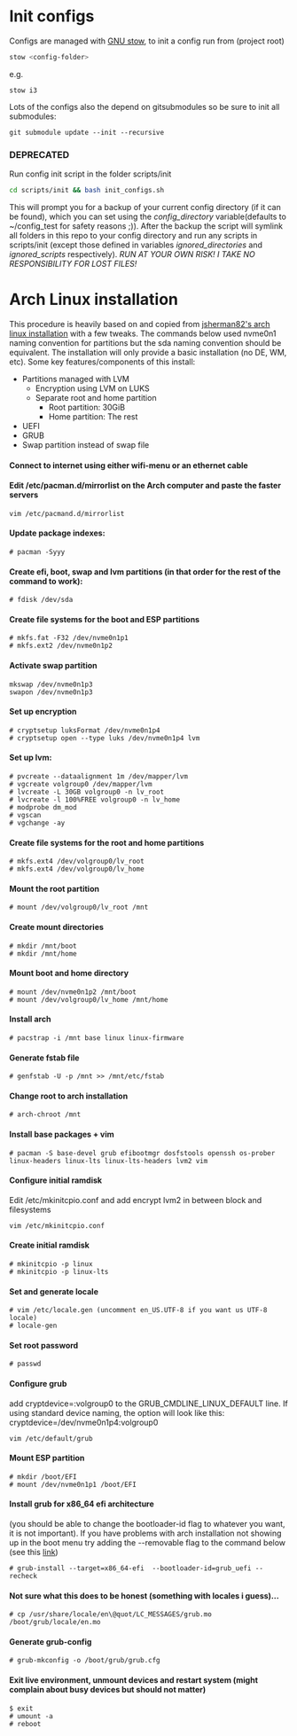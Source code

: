 # Init configs
Configs are managed with [GNU stow](https://www.gnu.org/software/stow/), to init a config run from (project root)
```bash
stow <config-folder>
```
e.g.
```
stow i3
```
Lots of the configs also the depend on gitsubmodules so be sure to init all submodules:
```
git submodule update --init --recursive
```

### DEPRECATED
Run config init script in the folder scripts/init
```bash
cd scripts/init && bash init_configs.sh
```
This will prompt you for a backup of your current config directory (if it can be found), which you can set using the _config_directory_ variable(defaults to ~/config_test for safety reasons ;)). After the backup the script will symlink all folders in this repo to your config directory and run any scripts in scripts/init (except those defined in variables _ignored_directories_ and _ignored_scripts_ respectively). *RUN AT YOUR OWN RISK! I TAKE NO RESPONSIBILITY FOR LOST FILES!*

# Arch Linux installation
This procedure is heavily based on and copied from [jsherman82's arch linux installation](https://gitlab.com/jsherman82/notes/blob/master/arch.md) with a few tweaks.
The commands below used nvme0n1 naming convention for partitions but the sda naming convention should be equivalent.
The installation will only provide a basic installation (no DE, WM, etc).
Some key features/components of this install:
- Partitions managed with LVM
  - Encryption using LVM on LUKS
  - Separate root and home partition
    - Root partition: 30GiB
    - Home partition: The rest
- UEFI
- GRUB
- Swap partition instead of swap file

#### Connect to internet using either wifi-menu or an ethernet cable

#### Edit /etc/pacman.d/mirrorlist on the Arch computer and paste the faster servers
```
vim /etc/pacmand.d/mirrorlist
```

#### Update package indexes:
```
# pacman -Syyy
```

#### Create efi, boot, swap and lvm partitions (in that order for the rest of the command to work):
```
# fdisk /dev/sda
```

#### Create file systems for the boot and ESP partitions
```
# mkfs.fat -F32 /dev/nvme0n1p1
# mkfs.ext2 /dev/nvme0n1p2
```

#### Activate swap partition
```
mkswap /dev/nvme0n1p3
swapon /dev/nvme0n1p3
```

#### Set up encryption
```
# cryptsetup luksFormat /dev/nvme0n1p4
# cryptsetup open --type luks /dev/nvme0n1p4 lvm
```

#### Set up lvm:
```
# pvcreate --dataalignment 1m /dev/mapper/lvm
# vgcreate volgroup0 /dev/mapper/lvm
# lvcreate -L 30GB volgroup0 -n lv_root
# lvcreate -l 100%FREE volgroup0 -n lv_home
# modprobe dm_mod
# vgscan
# vgchange -ay
```

#### Create file systems for the root and home partitions
```
# mkfs.ext4 /dev/volgroup0/lv_root
# mkfs.ext4 /dev/volgroup0/lv_home
```

#### Mount the root partition
```
# mount /dev/volgroup0/lv_root /mnt
```

#### Create mount directories
```
# mkdir /mnt/boot
# mkdir /mnt/home
```

#### Mount boot and home directory
```
# mount /dev/nvme0n1p2 /mnt/boot
# mount /dev/volgroup0/lv_home /mnt/home
```

#### Install arch
```
# pacstrap -i /mnt base linux linux-firmware
```

#### Generate fstab file
```
# genfstab -U -p /mnt >> /mnt/etc/fstab
```

#### Change root to arch installation
```
# arch-chroot /mnt
```

#### Install base packages + vim
```
# pacman -S base-devel grub efibootmgr dosfstools openssh os-prober linux-headers linux-lts linux-lts-headers lvm2 vim
```

#### Configure initial ramdisk
Edit /etc/mkinitcpio.conf and add encrypt lvm2 in between block and filesystems
```
vim /etc/mkinitcpio.conf
```

#### Create initial ramdisk
```
# mkinitcpio -p linux
# mkinitcpio -p linux-lts
```

#### Set and generate locale
```
# vim /etc/locale.gen (uncomment en_US.UTF-8 if you want us UTF-8 locale)
# locale-gen
```

#### Set root password
```
# passwd
```

#### Configure grub
add cryptdevice=<PARTUUID>:volgroup0 to the GRUB_CMDLINE_LINUX_DEFAULT line.
If using standard device naming, the option will look like this: cryptdevice=/dev/nvme0n1p4:volgroup0
```
vim /etc/default/grub
```

#### Mount ESP partition
```
# mkdir /boot/EFI
# mount /dev/nvme0n1p1 /boot/EFI
```

#### Install grub for x86_64 efi architecture
(you should be able to change the bootloader-id flag to whatever you want, it is not important).
If you have problems with arch installation not showing up in the boot menu try adding the --removable flag to the command below (see this [link](https://wiki.archlinux.org/index.php/GRUB#Default/fallback_boot_path))
```
# grub-install --target=x86_64-efi  --bootloader-id=grub_uefi --recheck
```

#### Not sure what this does to be honest (something with locales i guess)...
```
# cp /usr/share/locale/en\@quot/LC_MESSAGES/grub.mo /boot/grub/locale/en.mo
```

#### Generate grub-config
```
# grub-mkconfig -o /boot/grub/grub.cfg
```


#### Exit live environment, unmount devices and restart system (might complain about busy devices but should not matter)
```
$ exit
# umount -a
# reboot
```
